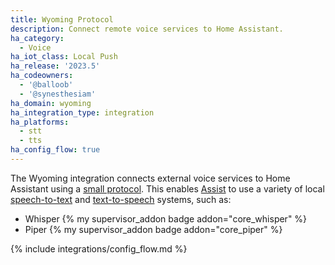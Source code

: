 ```yaml
---
title: Wyoming Protocol
description: Connect remote voice services to Home Assistant.
ha_category:
  - Voice
ha_iot_class: Local Push
ha_release: '2023.5'
ha_codeowners:
  - '@balloob'
  - '@synesthesiam'
ha_domain: wyoming
ha_integration_type: integration
ha_platforms:
  - stt
  - tts
ha_config_flow: true
---
```


The Wyoming integration connects external voice services to Home Assistant using a [small protocol](https://github.com/rhasspy/rhasspy3/blob/master/docs/wyoming.md). This enables [Assist](/docs/assist) to use a variety of local [speech-to-text](/integrations/stt/) and [text-to-speech](/integrations/tts/) systems, such as:

* Whisper {% my supervisor_addon badge addon="core_whisper" %}
* Piper {% my supervisor_addon badge addon="core_piper" %}

{% include integrations/config_flow.md %}
